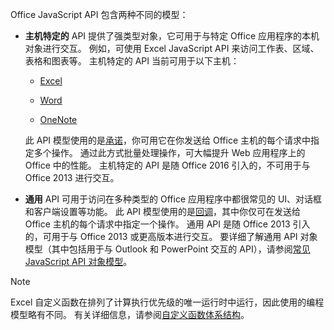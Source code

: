 Office JavaScript API 包含两种不同的模型：

- **主机特定的** API 提供了强类型对象，它可用于与特定 Office 应用程序的本机对象进行交互。 例如，可使用 Excel JavaScript API 来访问工作表、区域、表格和图表等。 主机特定的 API 当前可用于以下主机：

    - [Excel](../reference/overview/excel-add-ins-reference-overview.md)

    - [Word](../reference/overview/word-add-ins-reference-overview.md)

    - [OneNote](../reference/overview/onenote-add-ins-javascript-reference.md)

    此 API 模型使用的是[承诺](https://developer.mozilla.org/docs/Web/JavaScript/Reference/Global_Objects/Promise)，你可用它在你发送给 Office 主机的每个请求中指定多个操作。 通过此方式批量处理操作，可大幅提升 Web 应用程序上的 Office 中的性能。 主机特定的 API 是随 Office 2016 引入的，不可用于与 Office 2013 进行交互。

- **通用** API 可用于访问在多种类型的 Office 应用程序中都很常见的 UI、对话框和客户端设置等功能。 此 API 模型使用的是[回调](https://developer.mozilla.org/docs/Glossary/Callback_function)，其中你仅可在发送给 Office 主机的每个请求中指定一个操作。 通用 API 是随 Office 2013 引入的，可用于与 Office 2013 或更高版本进行交互。 要详细了解通用 API 对象模型（其中包括用于与 Outlook 和 PowerPoint 交互的 API），请参阅[常见 JavaScript API 对象模型](../develop/office-javascript-api-object-model.md)。

> [!NOTE]
> Excel 自定义函数在排列了计算执行优先级的唯一运行时中运行，因此使用的编程模型略有不同。 有关详细信息，请参阅[自定义函数体系结构](../excel/custom-functions-architecture.md)。